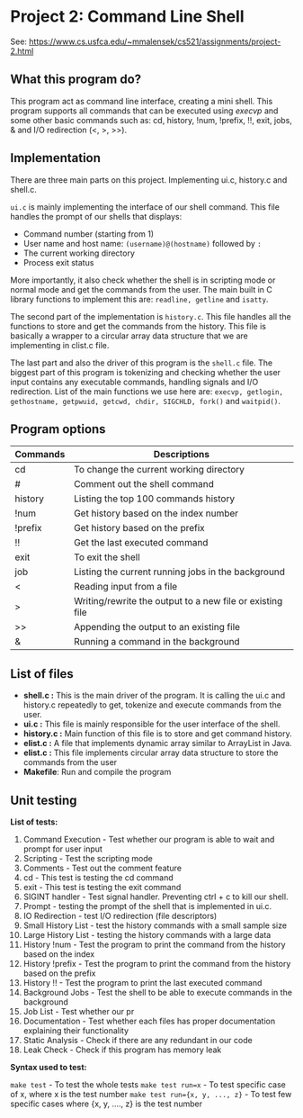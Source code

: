 # Project 2: Command Line Shell

See: https://www.cs.usfca.edu/~mmalensek/cs521/assignments/project-2.html

## What this program do?
This program act as command line interface, creating a mini shell. This program supports all commands that can be executed using <i>execvp</i> and some other basic commands such as: cd, history, !num, !prefix, !!, exit, jobs, & and I/O redirection (<, >, >>).



## Implementation
There are three main parts on this project. Implementing ui.c, history.c and shell.c.

```ui.c``` is mainly implementing the interface of our shell command. This file handles the prompt of our shells that displays:
- Command number (starting from 1)
- User name and host name: ```(username)@(hostname)``` followed by ```:```
- The current working directory
- Process exit status

More importantly, it also check whether the shell is in scripting mode or normal mode and get the commands from the user. The main built in C library functions to implement this are: ```readline, getline``` and ```isatty```. 

The second part of the implementation is ```history.c```. This file handles all the functions to store and get the commands from the history. This file is basically a wrapper to a circular array data structure that we are implementing in clist.c file.

The last part and also the driver of this program is the ```shell.c``` file. The biggest part of this program is tokenizing and checking whether the user input contains any executable commands, handling signals and I/O redirection. List of the main functions we use here are: ```execvp, getlogin, gethostname, getpwuid, getcwd, chdir, SIGCHLD, fork()``` and ```waitpid()```.


## Program options

| Commands  | Descriptions                              |
| --------- | ----------------------------------------- | 
| cd        | To change the current working directory   | 
| #         | Comment out the shell command             |
| history   | Listing the top 100 commands history      |
| !num      | Get history based on the index number     |
| !prefix   | Get history based on the prefix           |
| !!        | Get the last executed command             |
| exit      | To exit the shell                         |
| job       | Listing the current running jobs in the background|
| <         | Reading input from a file                 |
| >         | Writing/rewrite the output to a new file or existing file|
| >>        | Appending the output to an existing file  |
| &         | Running a command in the background       |


## List of files

* <b>shell.c :</b>  This is the main driver of the program. It is calling the ui.c and history.c repeatedly to get, tokenize and execute commands from the user. 
* <b>ui.c :</b> This file is mainly responsible for the user interface of the shell. 
* <b>history.c :</b> Main function of this file is to store and get command history.
* <b>elist.c :</b> A file that implements dynamic array similar to ArrayList in Java.
* <b>elist.c :</b> This file implements circular array data structure to store the commands from the user
* <b>Makefile</b>: Run and compile the program

## Unit testing
<b>List of tests:</b>
1.  Command Execution - Test whether our program is able to wait and prompt for user input
2.  Scripting - Test the scripting mode
3.  Comments - Test out the comment feature
4.  cd - This test is testing the cd command
5.  exit - This test is testing the exit command
6.  SIGINT handler - Test signal handler. Preventing ctrl + c to kill our shell.
7.  Prompt - testing the prompt of the shell that is implemented in ui.c.
8.  IO Redirection - test I/O redirection (file descriptors)
9.  Small History List - test the history commands with a small sample size
10.  Large History List - testing the history commands with a large data
11.  History !num - Test the program to print the command from the history based on the index
12.  History !prefix - Test the program to print the command from the history based on the prefix
13.  History !! - Test the program to print the last executed command
14.  Background Jobs - Test the shell to be able to execute commands in the background
15.  Job List - Test whether our pr
16.  Documentation - Test whether each files has proper documentation explaining their functionality
17.  Static Analysis - Check if there are any redundant in our code
18.  Leak Check - Check if this program has memory leak

<b>Syntax used to test:</b>

```make test``` - To test the whole tests
```make test run=x``` - To test specific case of x, where x is the test number
```make test run={x, y, ..., z}``` - To test few specific cases where {x, y, ...., z} is the test number

